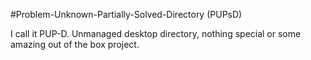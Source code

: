 #Problem-Unknown-Partially-Solved-Directory (PUPsD)

I call it PUP-D.
Unmanaged desktop directory, nothing special or some amazing out of the box project.